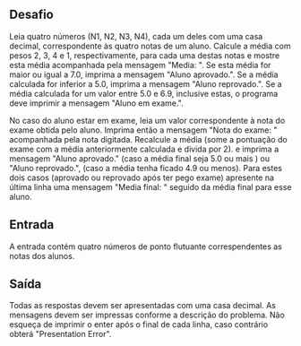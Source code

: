 ## Desafio

Leia quatro números (N1, N2, N3, N4), cada um deles com uma casa decimal,
correspondente às quatro notas de um aluno. Calcule a média com pesos 2, 3, 4
e 1, respectivamente, para cada uma destas notas e mostre esta média
acompanhada pela mensagem "Media: ". Se esta média for maior ou igual a 7.0,
imprima a mensagem "Aluno aprovado.". Se a média calculada for inferior a 5.0,
imprima a mensagem "Aluno reprovado.". Se a média calculada for um valor entre
5.0 e 6.9, inclusive estas, o programa deve imprimir a mensagem
"Aluno em exame.".

No caso do aluno estar em exame, leia um valor correspondente à nota do exame
obtida pelo aluno. Imprima então a mensagem "Nota do exame: " acompanhada pela
nota digitada. Recalcule a média (some a pontuação do exame com a média
anteriormente calculada e divida por 2). e imprima a mensagem "Aluno aprovado."
(caso a média final seja 5.0 ou mais ) ou "Aluno reprovado.", (caso a média
tenha ficado 4.9 ou menos). Para estes dois casos (aprovado ou reprovado após
ter pego exame) apresente na última linha uma mensagem "Media final: " seguido
da média final para esse aluno.

## Entrada

A entrada contém quatro números de ponto flutuante correspendentes as notas
dos alunos.

## Saída

Todas as respostas devem ser apresentadas com uma casa decimal. As mensagens
devem ser impressas conforme a descrição do problema. Não esqueça de imprimir
o enter após o final de cada linha, caso contrário obterá "Presentation Error".
